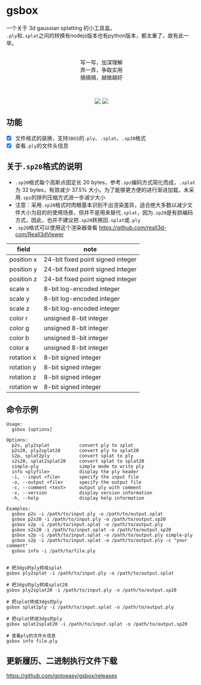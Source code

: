 # gsbox

一个关于 3d gaussian splatting 的小工具盒。<br>
`.ply`和`.splat`之间的转换有nodejs版本也有python版本，都太重了，故有此一举。<br>
<br>
<p align="center">
写一写，加深理解<br>
弄一弄，争取实用<br>
搞搞搞，越做越好
<p>

<br>

<p align="center">
    <a href="https://github.com/gotoeasy/gsbox/releases/latest"><img src="https://img.shields.io/github/release/gotoeasy/gsbox.svg"></a>
    <a href="https://github.com/gotoeasy/gsbox/blob/master/LICENSE"><img src="https://img.shields.io/github/license/gotoeasy/gsbox"></a>
<p>

## 功能
- [x] 文件格式的装换，支持`3DGS`的`.ply`、`.splat`、`.sp20`格式
- [x] 查看`.ply`的文件头信息

## 关于`.sp20`格式的说明
- `.sp20`格式每个高斯点固定长 20 bytes，参考`.spz`编码方式简化而成，`.splat`为 32 bytes，有效减少 37.5% 大小。为了能够更方便的进行渐进加载，未采用`.spz`的排列压缩方式进一步减少大小
- 注意：采用`.sp20`格式时肉眼基本识别不出渲染差异，适合绝大多数以减少文件大小为目的的使用场景，但并不是用来替代`.splat`，因为`.sp20`是有损编码方式，因此，也并不建议把`.sp20`转换回`.splat`或`.ply`
- `.sp20`格式可以使用这个渲染器查看 https://github.com/reall3d-com/Reall3dViewer

| field | note |
|----------|------|
| position x | 24-bit fixed point signed integer |
| position y | 24-bit fixed point signed integer |
| position z | 24-bit fixed point signed integer |
| scale x    | 8-bit log-encoded integer |
| scale y    | 8-bit log-encoded integer |
| scale z    | 8-bit log-encoded integer |
| color r    | unsigned 8-bit integer |
| color g    | unsigned 8-bit integer |
| color b    | unsigned 8-bit integer |
| color a    | unsigned 8-bit integer |
| rotation x | 8-bit signed integer |
| rotation y | 8-bit signed integer |
| rotation z | 8-bit signed integer |
| rotation w | 8-bit signed integer |

## 命令示例
```shell
Usage:
  gsbox [options]

Options:
  p2s, ply2splat           convert ply to splat
  p2s20, ply2splat20       convert ply to splat20
  s2p, splat2ply           convert splat to ply
  s2s20, splat2splat20     convert splat to splat20
  simple-ply               simple mode to write ply
  info <plyfile>           display the ply header
  -i, --input <file>       specify the input file
  -o, --output <file>      specify the output file
  -c, --comment <text>     output ply with comment
  -v, --version            display version information
  -h, --help               display help information

Examples:
  gsbox p2s -i /path/to/input.ply -o /path/to/output.splat
  gsbox p2s20 -i /path/to/input.ply -o /path/to/output.sp20
  gsbox s2p -i /path/to/input.splat -o /path/to/output.ply
  gsbox s2s20 -i /path/to/input.splat -o /path/to/output.sp20
  gsbox s2p -i /path/to/input.splat -o /path/to/output.ply simple-ply
  gsbox s2p -i /path/to/input.splat -o /path/to/output.ply -c "your comment"
  gsbox info -i /path/to/file.ply


# 把3dgs的ply转成splat
gsbox ply2splat -i /path/to/input.ply -o /path/to/output.splat

# 把3dgs的ply转成splat20
gsbox ply2splat20 -i /path/to/input.ply -o /path/to/output.sp20

# 把splat转成3dgs的ply
gsbox splat2ply -i /path/to/input.splat -o /path/to/output.ply

# 把splat转成3dgs的ply
gsbox splat2splat20 -i /path/to/input.splat -o /path/to/output.sp20

# 查看ply的文件头信息
gsbox info file.ply
```


## 更新履历、二进制执行文件下载
https://github.com/gotoeasy/gsbox/releases
